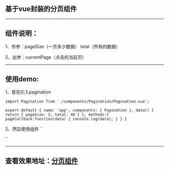 ## 基于vue封装的分页组件
---
## 组件说明：

1、传参：pageSize（一页多少数据） total（所有的数据）

2、出参：currentPage（点击的当前页）

---
## 使用demo:

1、首先引入pagination

``import Pagination from './components/Pagination/Pagination.vue'; ``

``
export default {
        name: 'app',
        components: {
            Pagination
        },
        data() {
            return {
                pageSize: 2,
                total: 40
            }
        },
        methods:{
            pageCallback:function(data) {
              console.log(data);
            }
        }
    }
``


2、然后使用组件
``
<Pagination :pageSize="pageSize"
                    :total="total"
                    v-on:pageCallback="pageCallback"
        ></Pagination>

``

---
 ## 查看效果地址：[分页组件](https://yuepu.github.io/pagination/)
